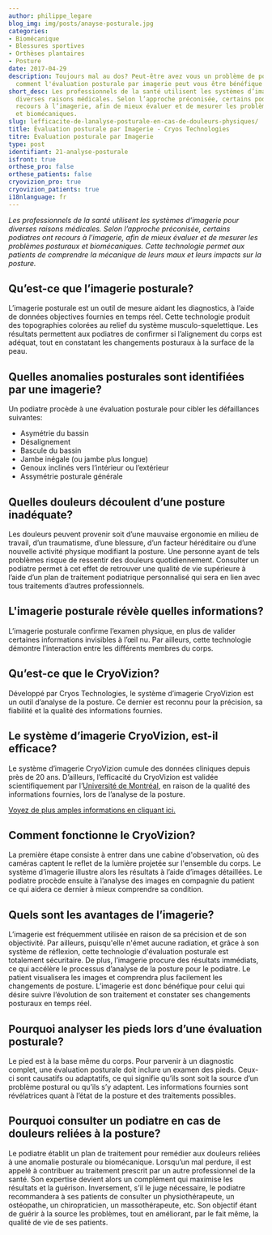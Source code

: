 ```yaml
---
author: philippe_legare
blog_img: img/posts/anayse-posturale.jpg
categories:
- Biomécanique
- Blessures sportives
- Orthèses plantaires
- Posture
date: 2017-04-29
description: Toujours mal au dos? Peut-être avez vous un problème de posture? Voyez
  comment l'évaluation posturale par imagerie peut vous être bénéfique!
short_desc: Les professionnels de la santé utilisent les systèmes d’imagerie pour
  diverses raisons médicales. Selon l’approche préconisée, certains podiatres ont
  recours à l’imagerie, afin de mieux évaluer et de mesurer les problèmes posturaux
  et biomécaniques.
slug: lefficacite-de-lanalyse-posturale-en-cas-de-douleurs-physiques/
title: Évaluation posturale par Imagerie - Cryos Technologies
titre: Évaluation posturale par Imagerie
type: post
identifiant: 21-analyse-posturale
isfront: true
orthese_pro: false
orthese_patients: false
cryovizion_pro: true
cryovizion_patients: true
i18nlanguage: fr
---
```


*Les professionnels de la santé utilisent les systèmes d’imagerie pour diverses raisons médicales. Selon l’approche préconisée, certains podiatres ont recours à l’imagerie, afin de mieux évaluer et de mesurer les problèmes posturaux et biomécaniques. Cette technologie permet aux patients de comprendre la mécanique de leurs maux et leurs impacts sur la posture.*

## Qu’est-ce que l’imagerie posturale?

L’imagerie posturale est un outil de mesure aidant les diagnostics, à l’aide de données objectives fournies en temps réel. Cette technologie produit des topographies colorées au relief du système musculo-squelettique. Les résultats permettent aux podiatres de confirmer si l’alignement du corps est adéquat, tout en constatant les changements posturaux à la surface de la peau.

## Quelles anomalies posturales sont identifiées par une imagerie?

Un podiatre procède à une évaluation posturale pour cibler les défaillances suivantes:

- Asymétrie du bassin
- Désalignement
- Bascule du bassin
- Jambe inégale (ou jambe plus longue)
- Genoux inclinés vers l’intérieur ou l’extérieur
- Assymétrie posturale générale

## Quelles douleurs découlent d’une posture inadéquate?

Les douleurs peuvent provenir soit d’une mauvaise ergonomie en milieu de travail, d’un traumatisme, d’une blessure, d’un facteur héréditaire ou d’une nouvelle activité physique modifiant la posture. Une personne ayant de tels problèmes risque de ressentir des douleurs quotidiennement. Consulter un podiatre permet à cet effet de retrouver une qualité de vie supérieure à l’aide d’un plan de traitement podiatrique personnalisé qui sera en lien avec tous traitements d’autres professionnels.

## L'imagerie posturale révèle quelles informations?

L’imagerie posturale confirme l’examen physique, en plus de valider certaines informations invisibles à l’œil nu. Par ailleurs, cette technologie démontre l’interaction entre les différents membres du corps.

## Qu’est-ce que le CryoVizion?

Développé par Cryos Technologies, le système d’imagerie CryoVizion est un outil d’analyse de la posture. Ce dernier est reconnu pour la précision, sa fiabilité et la qualité des informations fournies.

## Le système d’imagerie CryoVizion, est-il efficace?

Le système d’imagerie CryoVizion cumule des données cliniques depuis près de 20 ans. D’ailleurs, l’efficacité du CryoVizion est validée scientifiquement par l’<a href="http://www.umontreal.ca/en/" target="_blank">Université de Montréal</a>, en raison de la qualité des informations fournies, lors de l’analyse de la posture.

<a id="pdf-analyse-posturale" href="http://www.cryos.com/img/autres/color-coded-video-based-system.pdf" class="send-ga" target="_blank">Voyez de plus amples informations en cliquant ici.</a>

## Comment fonctionne le CryoVizion?

La première étape consiste à entrer dans une cabine d'observation, où des caméras captent le reflet de la lumière projetée sur l'ensemble du corps. Le système d’imagerie illustre alors les résultats à l’aide d’images détaillées. Le podiatre procède ensuite à l’analyse des images en compagnie du patient ce qui aidera ce dernier à mieux comprendre sa condition.

## Quels sont les avantages de l’imagerie?

L’imagerie est fréquemment utilisée en raison de sa précision et de son objectivité. Par ailleurs, puisqu'elle n'émet aucune radiation, et grâce à son système de réflexion, cette technologie d'évaluation posturale est totalement sécuritaire. De plus, l’imagerie procure des résultats immédiats, ce qui accélère le processus d’analyse de la posture pour le podiatre. Le patient visualisera les images et comprendra plus facilement les changements de posture. L’imagerie est donc bénéfique pour celui qui désire suivre l’évolution de son traitement et constater ses changements posturaux en temps réel.

## Pourquoi analyser les pieds lors d’une évaluation posturale?

Le pied est à la base même du corps. Pour parvenir à un diagnostic complet, une évaluation posturale doit inclure un examen des pieds. Ceux-ci sont causatifs ou adaptatifs, ce qui signifie qu’ils sont soit la source d’un problème postural ou qu’ils s’y adaptent. Les informations fournies sont révélatrices quant à l’état de la posture et des traitements possibles.

## Pourquoi consulter un podiatre en cas de douleurs reliées à la posture?

Le podiatre établit un plan de traitement pour remédier aux douleurs reliées à une anomalie posturale ou biomécanique. Lorsqu’un mal perdure, il est appelé à contribuer au traitement prescrit par un autre professionnel de la santé. Son expertise devient alors un complément qui maximise les résultats et la guérison. Inversement, s’il le juge nécessaire, le podiatre recommandera à ses patients de consulter un physiothérapeute, un ostéopathe, un chiropraticien, un massothérapeute, etc. Son objectif étant de guérir à la source les problèmes, tout en améliorant, par le fait même, la qualité de vie de ses patients.